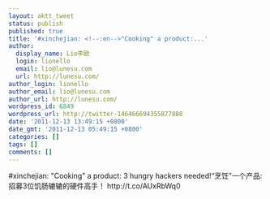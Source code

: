 ```yaml
---
layout: aktt_tweet
status: publish
published: true
title: '#xinchejian: <!--:en-->"Cooking" a product:...'
author:
  display_name: Lio李欧
  login: lionello
  email: lio@lunesu.com
  url: http://lunesu.com/
author_login: lionello
author_email: lio@lunesu.com
author_url: http://lunesu.com/
wordpress_id: 6849
wordpress_url: http://twitter-146466694355877888
date: '2011-12-13 13:49:15 +0800'
date_gmt: '2011-12-13 05:49:15 +0800'
categories: []
tags: []
comments: []
---
```

<p>#xinchejian: <!--:en-->"Cooking" a product: 3 hungry hackers needed!<!--:--><!--:zh-->&ldquo;烹饪&rdquo;一个产品: 招募3位饥肠辘辘的硬件高手！<!--:--> http:&#47;&#47;t.co&#47;AUxRbWq0</p>
